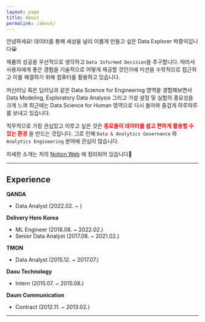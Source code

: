 ```yaml
---
layout: page
title: About
permalink: /about/
---
```


[//]: # (![chris_profile.jpg]&#40;https://raw.githubusercontent.com/jongikp/jongikp.github.io/master/images/chris_profile.jpg&#41;)

안녕하세요! 데이터를 통해 세상을 널리 이롭게 만들고 싶은 Data Explorer 박종익입니다😀

제품의 성공을 우선적으로 생각하고 `Data Informed Decision`을 추구합니다. 따라서 사용자에게 좋은 경험을 기술적으로 어떻게 제공할 것인가에 미션을 
수학적으로 접근하고 이를 해결하기 위해 컴퓨터를 활용하고 있습니다.

머신러닝 혹은 딥러닝과 같은 Data Science for Engineering 영역을 경험해보면서 Data Modeling, Exploratory Data Analysis 그리고 가설 설정 및 실험의 중요성을 크게 느껴
최근에는 Data Science for Human 영역으로 다시 돌아와 즐겁게 하루하루를 보내고 있습니다.

직무적으로 가장 관심있고 이루고 싶은 것은 <span style="color:red">**동료들이 데이터를 쉽고 편하게 활용할 수 있는 환경**</span> 을 만드는 것입니다. 
그로 인해 `Data & Analytics Governance` 와 `Analytics Engineering` 분야에 관심이 많습니다.

자세한 소개는 저의 [Notion Web](https://chrispark.notion.site/Chris-Park-1137b4b0ac4942cba9f537765f68a8d0) 에 정리되어 있습니다🎉

---

## Experience
**QANDA**
* Data Analyst (2022.02. ~ )

**Delivery Hero Korea**
* ML Engineer (2018.08. ~ 2022.02.)
* Senior Data Analyst (2017.08. ~ 2021.02.)

**TMON**
* Data Analyst (2015.12. ~ 2017.07.)

**Daou Technology**
* Intern (2015.07. ~ 2015.08.)

**Daum Communication**
* Contract (2012.11. ~ 2013.02.)

---

[//]: # ([//]: # &#40;## Interest&#41;)
[//]: # ()
[//]: # (---)

[//]: # ()
[//]: # (## Contact)

[//]: # ([jongikp90@gmail.com]&#40;mailto:jongikp90@gmail.com&#41;)
